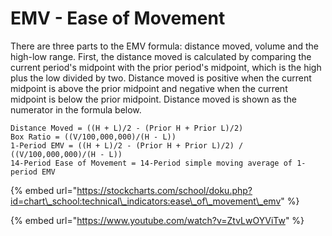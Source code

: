 # EMV - Ease of Movement



There are three parts to the EMV formula: distance moved, volume and the high-low range. First, the distance moved is calculated by comparing the current period's midpoint with the prior period's midpoint, which is the high plus the low divided by two. Distance moved is positive when the current midpoint is above the prior midpoint and negative when the current midpoint is below the prior midpoint. Distance moved is shown as the numerator in the formula below.

```text
Distance Moved = ((H + L)/2 - (Prior H + Prior L)/2) 
Box Ratio = ((V/100,000,000)/(H - L))
1-Period EMV = ((H + L)/2 - (Prior H + Prior L)/2) / ((V/100,000,000)/(H - L))
14-Period Ease of Movement = 14-Period simple moving average of 1-period EMV

```

{% embed url="https://stockcharts.com/school/doku.php?id=chart\_school:technical\_indicators:ease\_of\_movement\_emv" %}

{% embed url="https://www.youtube.com/watch?v=ZtvLwOYViTw" %}

